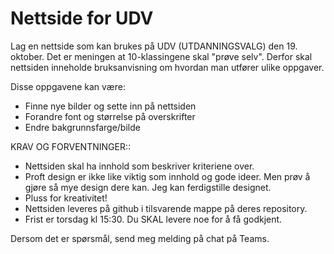 # Nettside for UDV

Lag en nettside som kan brukes på UDV (UTDANNINGSVALG) den 19. oktober. 
Det er meningen at 10-klassingene skal "prøve selv". Derfor skal nettsiden 
inneholde bruksanvisning om hvordan man utfører ulike oppgaver.

Disse oppgavene kan være:
- Finne nye bilder og sette inn på nettsiden
- Forandre font og størrelse på overskrifter
- Endre bakgrunnsfarge/bilde

KRAV OG FORVENTNINGER::

- Nettsiden skal ha innhold som beskriver kriteriene over. 
- Proft design er ikke like viktig som innhold og gode ideer. Men prøv å gjøre så mye design dere kan. Jeg kan ferdigstille designet.
- Pluss for kreativitet!
- Nettsiden leveres på github i tilsvarende mappe på deres repository. 
- Frist er torsdag kl 15:30. Du SKAL levere noe for å få godkjent.

Dersom det er spørsmål, send meg melding på chat på Teams.
